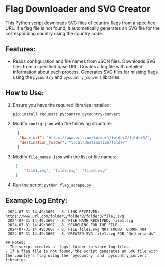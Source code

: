 # Flag Downloader and SVG Creator

This Python script downloads SVG files of country flags from a specified URL. If a flag file is not found, it automatically generates an SVG file for the corresponding country using the country code.

## Features:
- Reads configuration and file names from JSON files.
Downloads SVG files from a specified base URL.
Creates a log file with detailed information about each process.
Generates SVG files for missing flags using the `pycountry` and `pycountry_convert` libraries.


## How to Use:
1. Ensure you have the required libraries installed:
   ```bash
   pip install requests pycountry pycountry-convert

2. Modify `config.json` with the following structure:
   ```json
     {
      "base_url": "https://www.url.com/folder1/folder2/folder3/",
      "destination_folder": "local/destination/folder"
     }
   
3. Modify `file_names.json` with the list of file names:
   ```json
    [
        "file1.svg", "file2.svg", "file3.svg"
    ]

4. Run the script:
`python flag_scrape.py`

## Example Log Entry:
   ```log
    2024-07-31 14:49:3607 - 8. LINK RECEIVED: https://www.url.com/folder1/folder2/folder3/file1.svg
    2024-07-31 14:49:3607 - 8. FILE NAME RECEIVED: file1.svg
    2024-07-31 14:49:3607 - 8. SEARCHING FOR THE FILE...
    2024-07-31 14:49:3607 - 8. FILE file1.svg NOT FOUND: ERROR 404
    2024-07-31 14:49:3607 - 8. CREATED SVG file1.svg FOR "Netherlands"

## Notes:
- The script creates a `logs` folder to store log files.
- If a flag file is not found, the script generates an SVG file with the country’s flag using the `pycountry` and `pycountry_convert` libraries.




